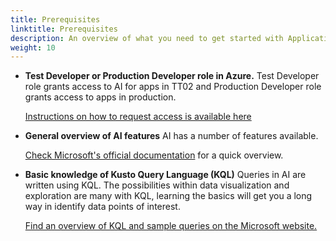 ```yaml
---
title: Prerequisites
linktitle: Prerequisites
description: An overview of what you need to get started with Application Insights for Altinn Apps.
weight: 10
---
```


- **Test Developer or Production Developer role in Azure.**
    Test Developer role grants access to AI for apps in TT02 and Production Developer role grants access to apps in production.

    [Instructions on how to request access is available here](/app/getting-started/access-management/apps/#tilgang-til-logger-og-hemmeligheter)

- **General overview of AI features**
    AI has a number of features available.

    [Check Microsoft's official documentation](https://learn.microsoft.com/en-us/azure/azure-monitor/app/app-insights-overview?tabs=net)
    for a quick overview.

- **Basic knowledge of Kusto Query Language (KQL)**
    Queries in AI are written using KQL. The possibilities within data visualization and exploration are many with KQL,
    learning the basics will get you a long way in identify data points of interest.

    [Find an overview of KQL and sample queries on the Microsoft website.](https://learn.microsoft.com/en-us/azure/data-explorer/kusto/query/)
